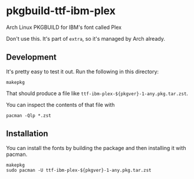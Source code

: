 # pkgbuild-ttf-ibm-plex
Arch Linux PKGBUILD for IBM's font called Plex

Don't use this. 
It's part of `extra`, so it's managed by Arch already.

## Development

It's pretty easy to test it out.
Run the following in this directory: 
```shell
makepkg
```

That should produce a file like `ttf-ibm-plex-${pkgver}-1-any.pkg.tar.zst`. 

You can inspect the contents of that file with 
```shell
pacman -Qlp *.zst
```

## Installation

You can install the fonts by building the package and then installing it with pacman.

```shell
makepkg
sudo pacman -U ttf-ibm-plex-${pkgver}-1-any.pkg.tar.zst
```